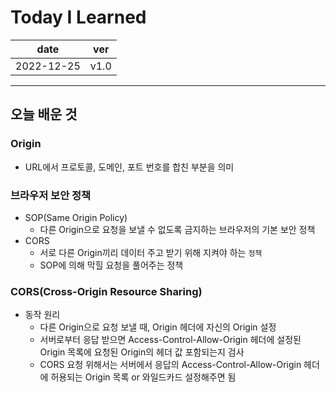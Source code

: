 # Today I Learned

| date       | ver  |
| ---------- | ---- |
| 2022-12-25 | v1.0 |

---

## 오늘 배운 것

### Origin

- URL에서 프로토콜, 도메인, 포트 번호를 합친 부분을 의미

### 브라우저 보안 정책

- SOP(Same Origin Policy)
  - 다른 Origin으로 요청을 보낼 수 없도록 금지하는 브라우저의 기본 보안 정책
- CORS
  - 서로 다른 Origin끼리 데이터 주고 받기 위해 지켜야 하는 `정책`
  - SOP에 의해 막힐 요청을 풀어주는 정책

### CORS(Cross-Origin Resource Sharing)

- 동작 원리
  - 다른 Origin으로 요청 보낼 때, Origin 헤더에 자신의 Origin 설정
  - 서버로부터 응답 받으면 Access-Control-Allow-Origin 헤더에 설정된 Origin 목록에 요청된 Origin의 헤더 값 포함되는지 검사
  - CORS 요청 위해서는 서버에서 응답의 Access-Control-Allow-Origin 헤더에 허용되는 Origin 목록 or 와일드카드 설정해주면 됨
